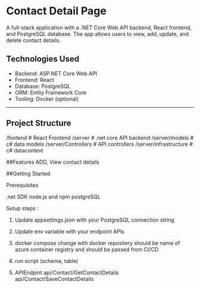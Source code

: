 # Contact Detail Page
A full-stack application with a .NET Core Web API backend, React frontend, and PostgreSQL database. The app allows users to view, add, update, and delete contact details.
 
## Technologies Used
 
- Backend: ASP.NET Core Web API
- Frontend: React
- Database: PostgreSQL
- ORM: Entity Framework Core
- Tooling: Docker (optional)
 
---
 
## Project Structure
/fontend  # React Frontend
/server  # .net core API backend
/server/models # c# data models
/server/Controllers # API controllers
/server/infrastructure # c# datacontext


##Features
ADD, View contact details


##Getting Started 

Prerequisites

.net SDK
node.js and npm
postgreSQL



Setup steps :

1. Update appsettings.json with your PostgreSQL connection string
2. Update env variable with your endpoint APIs
2. docker compose change with docker repositery should be name of azure container registry and should be passed from CI/CD
4. run script (schema, table)

5. APIEndpint
   api/Contact/GetContactDetails
   api/Contact/SaveContactDetails






